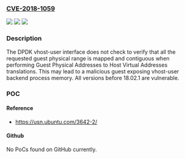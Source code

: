 ### [CVE-2018-1059](https://cve.mitre.org/cgi-bin/cvename.cgi?name=CVE-2018-1059)
![](https://img.shields.io/static/v1?label=Product&message=DPDK&color=blue)
![](https://img.shields.io/static/v1?label=Version&message=before%2018.02.1%20&color=brightgreen)
![](https://img.shields.io/static/v1?label=Vulnerability&message=CWE-200&color=brightgreen)

### Description

The DPDK vhost-user interface does not check to verify that all the requested guest physical range is mapped and contiguous when performing Guest Physical Addresses to Host Virtual Addresses translations. This may lead to a malicious guest exposing vhost-user backend process memory. All versions before 18.02.1 are vulnerable.

### POC

#### Reference
- https://usn.ubuntu.com/3642-2/

#### Github
No PoCs found on GitHub currently.

